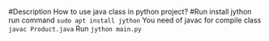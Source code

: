 #Description
How to use java class in python project?
#Run
install jython run command `sudo apt install jython`
You need of javac for compile class `javac Product.java`
Run `jython main.py` 